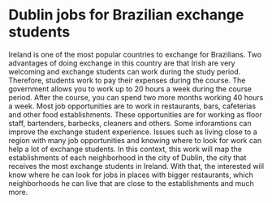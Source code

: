 # Dublin jobs for Brazilian exchange students
Ireland is one of the most popular countries to exchange for Brazilians. Two advantages of doing exchange in this country are that Irish are very welcoming and exchange students can work during the study period. Therefore, students work to pay their expenses during the course. The government allows you to work up to 20 hours a week during the course period. After the course, you can spend two more months working 40 hours a week.
Most job opportunities are to work in restaurants, bars, cafeterias and other food establishments. These opportunities are for working as floor staff, bartenders, barbecks, cleaners and others.
Some inforamtions can improve the exchange student experience. Issues such as living close to a region with many job opportunities and knowing where to look for work can help a lot of exchange students.
In this context, this work will map the establishments of each neighborhood in the city of Dublin, the city that receives the most exchange students in Ireland. With that, the interested will know where he can look for jobs in places with bigger restaurants, which neighborhoods he can live that are close to the establishments and much more.
